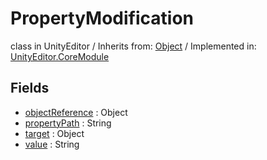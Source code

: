 # PropertyModification
class in UnityEditor
 / Inherits from: <a href="https://docs.unity3d.com/6000.0/Documentation/ScriptReference/Object.html">Object</a> / Implemented in: <a href="https://docs.unity3d.com/6000.0/Documentation/ScriptReference/UnityEditor.CoreModule.html">UnityEditor.CoreModule</a>
## Fields
- <a href="https://docs.unity3d.com/6000.0/Documentation/ScriptReference/PropertyModification-objectReference.html">objectReference</a> : Object
- <a href="https://docs.unity3d.com/6000.0/Documentation/ScriptReference/PropertyModification-propertyPath.html">propertyPath</a> : String
- <a href="https://docs.unity3d.com/6000.0/Documentation/ScriptReference/PropertyModification-target.html">target</a> : Object
- <a href="https://docs.unity3d.com/6000.0/Documentation/ScriptReference/PropertyModification-value.html">value</a> : String

